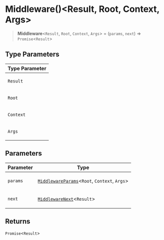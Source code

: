 # Middleware()\<Result, Root, Context, Args\>

> **Middleware**\<`Result`, `Root`, `Context`, `Args`\> = (`params`, `next`) => `Promise`\<`Result`\>

## Type Parameters

<table>
<thead>
<tr>
<th>Type Parameter</th>
</tr>
</thead>
<tbody>
<tr>
<td>

`Result`

</td>
</tr>
<tr>
<td>

`Root`

</td>
</tr>
<tr>
<td>

`Context`

</td>
</tr>
<tr>
<td>

`Args`

</td>
</tr>
</tbody>
</table>

## Parameters

<table>
<thead>
<tr>
<th>Parameter</th>
<th>Type</th>
</tr>
</thead>
<tbody>
<tr>
<td>

`params`

</td>
<td>

[`MiddlewareParams`](MiddlewareParams.md)\<`Root`, `Context`, `Args`\>

</td>
</tr>
<tr>
<td>

`next`

</td>
<td>

[`MiddlewareNext`](MiddlewareNext.md)\<`Result`\>

</td>
</tr>
</tbody>
</table>

## Returns

`Promise`\<`Result`\>
